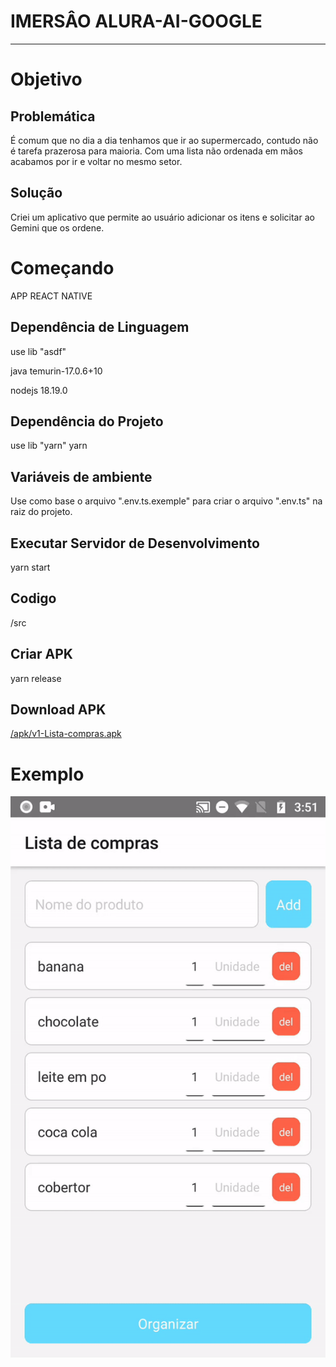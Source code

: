 # IMERSÂO ALURA-AI-GOOGLE

----

# Objetivo

## Problemática

É comum que no dia a dia tenhamos que ir ao supermercado, contudo não é tarefa prazerosa para maioria. Com uma lista não ordenada em mãos acabamos por ir e voltar no mesmo setor.

## Solução

Criei um aplicativo que permite ao usuário adicionar os itens e solicitar ao Gemini que os ordene.

# Começando
APP REACT NATIVE 
## Dependência de Linguagem

use lib "asdf"

java temurin-17.0.6+10

nodejs 18.19.0

## Dependência do Projeto

use lib "yarn"
yarn

## Variáveis de ambiente

Use como base o arquivo ".env.ts.exemple" para criar o arquivo ".env.ts" na raiz do projeto.

## Executar Servidor de Desenvolvimento

yarn start

## Codigo

/src

## Criar APK

yarn release

## Download APK

[/apk/v1-Lista-compras.apk](https://github.com/Cleudeir/organizador-de-compras/blob/main/apk/v1-Lista-compras.apk)

# Exemplo

![List To Category GIF](/src/assets/listToCategoria.gif)
